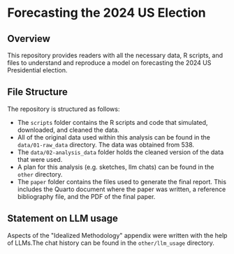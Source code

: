 # Forecasting the 2024 US Election

## Overview

This repository provides readers with all the necessary data, R scripts, and files to understand and reproduce a model on forecasting the 2024 US Presidential election.


## File Structure

The repository is structured as follows:

- The `scripts` folder contains the R scripts and code that simulated, downloaded, and cleaned the data.
- All of the original data used within this analysis can be found in the `data/01-raw_data` directory. The data was obtained from 538. 
- The `data/02-analysis_data` folder holds the cleaned version of the data that were used.
- A plan for this analysis (e.g. sketches, llm chats) can be found in the `other` directory.
- The `paper` folder contains the files used to generate the final report. This includes the Quarto document where the paper was written, a reference bibliography file, and the PDF of the final paper. 


## Statement on LLM usage

Aspects of the "Idealized Methodology" appendix were written with the help of LLMs.The chat history can be found in the `other/llm_usage` directory.
